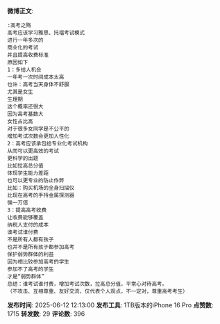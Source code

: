 **微博正文**: 
```
:高考之殇
高考应该学习雅思、托福考试模式
进行一年多次的
商业化的考试
并且提高收费标准
原因如下
1：多给人机会
一年考一次时间成本太高
也许：高考当天身体不舒服
尤其是女生
生理期
这个概率还很大
因为高考基数大
女性占比高
对于很多女同学是不公平的
增加考试次数会更加人性化
2：高考应该承包给专业化考试机构
从而可以更高效的考试
更科学的出题
比如拉高总分值
体现学生能力差距
也可以更专业的防止作弊
比如：购买机场的全身扫描仪
比现在高考的手持金属探测器
强一万倍
3：提高高考收费
让收费能够覆盖
纳税人支付的成本
谁考试谁付费
不是所有人都有孩子
也并不是所有孩子都参加高考
保护弱势群体的利益
因为相比较参加高考的学生
参加不了高考的学生
才是“弱势群体”
总结：谁考试谁付费，增加考试次数，拉高总分值，平常心对待高考。
（不攻击、互相尊重、友好交流，仅代表个人观点，不一定对，尊重高考考生）
```
**发布时间**: 2025-06-12 12:13:00
**发布工具**: 1TB版本的iPhone 16 Pro
**点赞数**: 1715
**转发数**: 29
**评论数**: 396
